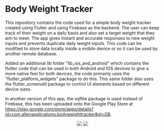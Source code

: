 # Body Weight Tracker

This repository contains the code used for a simple body weight tracker created using Flutter and using Firebase as the backend. The user can keep track of their weight on a daily basis and also set a target weight that they aim to meet. The app gives instant and accurate responses to new weight inputs and prevents duplicate daily weight inputs. This code can be modified to store data locally inside a mobile device or so it can be used by another remote database. 

Added an additional lib folder "lib_ios_and_android" which contains the flutter code that can be used in both Android and IOS devices to give a more native feel for both devices, the code primarily uses the "flutter_platform_widgets" package to do this. This same folder also uses the flutter_screenutil package to control UI elements based on different device sizes.

In another version of this app, the sqflite package is used instead of Firebase, this has been uploaded onto the Google Play 
Store at https://play.google.com/store/apps/details?id=com.allenapplications.bodyweighttracker&gl=GB. 

<p align="center">
<img src = "https://user-images.githubusercontent.com/65980399/160705103-b8f19a23-04a9-4e1d-a99f-803a50fbeec2.gif"/> <img src = "https://user-images.githubusercontent.com/65980399/160704629-f574f03a-fec0-469c-9632-dac8785138bc.gif"/>
  </p>
